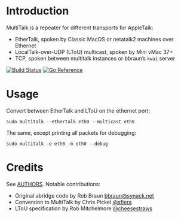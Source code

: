 # Introduction

MultiTalk is a repeater for different transports for AppleTalk:
* EtherTalk, spoken by Classic MacOS or netatalk2 machines over Ethernet
* LocalTalk-over-UDP (LToU) multicast, spoken by Mini vMac 37+
* TCP, spoken between multitalk instances or bbraun’s `kwai` server

[![Build Status](https://github.com/sfiera/multitalk/actions/workflows/ci.yaml/badge.svg)](https://github.com/sfiera/multitalk/actions/workflows/ci.yaml) [![Go Reference](https://pkg.go.dev/badge/github.com/sfiera/multitalk/pkg.svg)](https://pkg.go.dev/github.com/sfiera/multitalk/pkg)

# Usage

Convert between EtherTalk and LToU on the ethernet port:

    sudo multitalk --ethertalk eth0 --multicast eth0

The same, except printing all packets for debugging:

    sudo multitalk -e eth0 -m eth0 --debug

# Credits

See [AUTHORS](AUTHORS). Notable contributions:

* Original abridge code by Rob Braun <bbraun@synack.net>
* Conversion to MultiTalk by Chris Pickel [@sfiera](https://github.com/sfiera)
* LToU specification by Rob Mitchelmore [@cheesestraws](https://github.com/cheesestraws)
